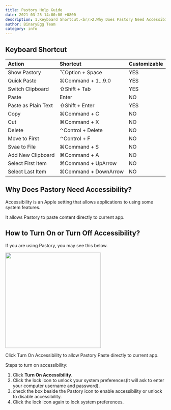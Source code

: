 ```yaml
---
title: Pastory Help Guide
date: 2021-03-25 14:00:00 +0800
description: 1.Keyboard Shortcut.<br/>2.Why Does Pastory Need Accessibility?<br/>3.How to Turn On or Turn Off Accessibility?
author: BinaryEgg Team
category: info
---
```


## Keyboard Shortcut

| Action                  | Shortcut             | Customizable  |
| :---------------------- | :------------------- |:------------- |
| Show Pastory            | ⌥Option + Space      | YES           |
| Quick Paste             | ⌘Command + 1...9.0   | YES           |
| Switch Clipboard        | ⇧Shift + Tab         | YES           |
| Paste                   | Enter                | NO            |
| Paste as Plain Text     | ⇧Shift + Enter       | YES           |
| Copy                    | ⌘Command + C         | NO            |
| Cut                     | ⌘Command + X         | NO            |
| Delete                  | ⌃Control + Delete    | NO            |
| Move to First           | ⌃Control + F         | NO            |
| Svae to File            | ⌘Command + S         | NO            |
| Add New Clipboard       | ⌘Command + A         | NO            |
| Select First Item       | ⌘Command + UpArrow   | NO            |
| Select Last Item        | ⌘Command + DownArrow | NO            |

## Why Does Pastory Need Accessibility?

Accessibility is an Apple setting that allows applications to using some system features.

It allows Pastory to paste content directly to current app.

## How to Turn On or Turn Off Accessibility?

If you are using Pastory, you may see this below.

<img src="https://binaryegg.com/images/pastory/turn_on_accessibility.webp" width="300"/>

Click Turn On Accessibility to allow Pastory Paste directly to current app.

Steps to turn on accessibility:
1. Click **Turn On Accessibility**.
2. Click the lock icon to unlock your system preferences(It will ask to enter your computer username and password).
3. check the box beside the Pastory icon to enable accessibility or unlock to disable accessibility.
4. Click the lock icon again to lock system preferences.
